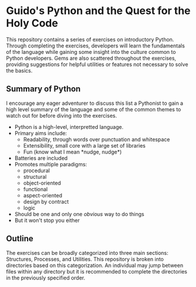 # Guido's Python and the Quest for the Holy Code

This repository contains a series of exercises on introductory Python. Through completing the exercises, developers will learn the fundamentals of the language while gaining some insight into the culture common to Python developers. Gems are also scattered throughout the exercises, providing suggestions for helpful utilities or features not necessary to solve the basics.

## Summary of Python

I encourage any eager adventurer to discuss this list a Pythonist to gain a high level summary of the language and some of the common themes to watch out for before diving into the exercises.

* Python is a high-level, interpretted language. 
* Primary aims include:
  * Readability, through words over punctuation and whitespace
  * Extensibility, small core with a large set of libraries
  * Fun (know what I mean \*nudge, nudge\*)
* Batteries are included
* Promotes multiple paradigms:
  * procedural
  * structural
  * object-oriented
  * functional
  * aspect-oriented
  * design by contract
  * logic
 * Should be one and only one *obvious* way to do things
  * But it won't stop you either

## Outline

The exercises can be broadly categorized into three main sections: Structures, Processes, and Utilities. This repository is broken into directories based on this categorization. An individual may jump between files within any directory but it is recommended to complete the directories in the previously specified order.

